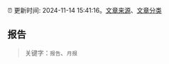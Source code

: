:alarm_clock: 更新时间: 2024-11-14 15:41:16。[文章来源](/README.md)、[文章分类](/TAGS.md)

## 报告


> 关键字：`报告`、`月报`



